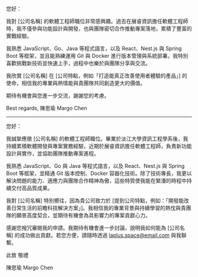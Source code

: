 您好：

我對 [公司名稱] 的軟體工程師職位非常感興趣。過去在展睿資訊擔任軟體工程師時，我不僅參與功能設計與開發，也與團隊密切合作推動專案落地，累積了豐富的實戰經驗。

我熟悉 JavaScript、Go、Java 等程式語言，以及 React、Nest.js 與 Spring Boot 等框架，並且能熟練運用 Git 與 Docker 進行版本管理與系統部署。我特別喜歡挑戰新技術並快速上手，過程中也樂於與團隊分享與交流。

我欣賞 [公司名稱] 在 [公司特點，例如「打造能真正改善使用者體驗的產品」] 的使命，相信我的專業與熱情能與貴團隊共同創造更大的價值。

期待有機會與您進一步交流，謝謝您的考慮。

Best regards,
陳思瑜 Margo Chen

---

您好：

我誠摯應徵 [公司名稱] 的軟體工程師職位。畢業於淡江大學資訊工程學系後，我持續累積軟體開發與專案實務經驗，近期於展睿資訊擔任軟體工程師，負責新功能設計與實作，並協助團隊推動專案進程。

我熟悉 JavaScript、Go 與 Java 等程式語言，以及 React、Nest.js 與 Spring Boot 等框架，並精通 Git 版本控制、Docker 容器化技術。除了技術專長，我更以解決問題的能力、適應力與團隊合作精神為傲，這些特質使我能在緊湊的時程中持續交付高品質成果。

我對 [公司名稱] 特別嚮往，因為貴公司致力於 [提到公司特點，例如：「開發能改善日常生活的前瞻科技解決方案」]。我相信我的專業背景與持續學習的熱忱與貴團隊的願景高度契合，並期待有機會為具影響力的專案貢獻心力。

感謝您撥冗審閱我的申請。我期待有機會進一步討論，說明我如何能為 [公司名稱] 的成功做出貢獻。若您方便，請隨時透過 laplus.space@email.com 與我聯繫。

此致
敬禮

陳思瑜 Margo Chen
